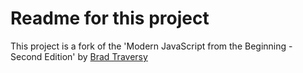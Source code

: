 # Readme for this project

This project is a fork of the 'Modern JavaScript from the Beginning - Second Edition' by [Brad Traversy](https://learning.oreilly.com/videos/modern-javascript-from/9781805127826/9781805127826-video9_3/)
